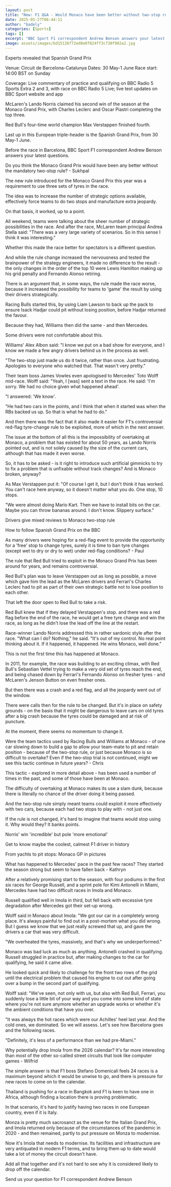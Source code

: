 ```yaml
---
layout: post
title: "New: F1 Q&A - Would Monaco have been better without two-stop rule?"
date: 2025-05-27T06:44:11
author: "badely"
categories: [Sports]
tags: []
excerpt: "BBC Sport F1 correspondent Andrew Benson answers your latest questions following the Monaco Grand Prix."
image: assets/images/bd15126f72ed8e0f824ff3c730f902a2.jpg
---
```


Experts revealed that Spanish Grand Prix

Venue: Circuit de Barcelona-Catalunya Dates: 30 May-1 June Race start: 14:00 BST on Sunday

Coverage: Live commentary of practice and qualifying on BBC Radio 5 Sports Extra 2 and 3, with race on BBC Radio 5 Live; live text updates on BBC Sport website and app

McLaren's Lando Norris claimed his second win of the season at the Monaco Grand Prix, with Charles Leclerc and Oscar Piastri completing the top three. 

Red Bull's four-time world champion Max Verstappen finished fourth.

Last up in this European triple-header is the Spanish Grand Prix, from 30 May-1 June.

Before the race in Barcelona, BBC Sport F1 correspondent Andrew Benson answers your latest questions.

Do you think the Monaco Grand Prix would have been any better without the mandatory two-stop rule? - Sukhpal

The new rule introduced for the Monaco Grand Prix this year was a requirement to use three sets of tyres in the race.

The idea was to increase the number of strategic options available, effectively force teams to do two stops and manufacture extra jeopardy.

On that basis, it worked, up to a point.

All weekend, teams were talking about the sheer number of strategic possibilities in the race. And after the race, McLaren team principal Andrea Stella said: "There was a very large variety of scenarios. So in this sense I think it was interesting."

Whether this made the race better for spectators is a different question.

And while the rule change increased the nervousness and tested the brainpower of the strategy engineers, it made no difference to the result - the only changes in the order of the top 10 were Lewis Hamilton making up his grid penalty and Fernando Alonso retiring.

There is an argument that, in some ways, the rule made the race worse, because it increased the possibility for teams to 'game' the result by using their drivers strategically.

Racing Bulls started this, by using Liam Lawson to back up the pack to ensure Isack Hadjar could pit without losing position, before Hadjar returned the favour.

Because they had, Williams then did the same - and then Mercedes.

Some drivers were not comfortable about this. 

Williams' Alex Albon said: "I know we put on a bad show for everyone, and I know we made a few angry drivers behind us in the process as well.

"The two-stop just made us do it twice, rather than once. Just frustrating. Apologies to everyone who watched that. That wasn't very pretty."

Their team boss James Vowles even apologised to Mercedes' Toto Wolff mid-race. Wolff said: "Yeah, I [was] sent a text in the race. He said: 'I'm sorry. We had no choice given what happened ahead'.

"I answered: 'We know'.

"He had two cars in the points, and I think that when it started was when the RBs backed us up. So that is what he had to do."

And then there was the fact that it also made it easier for F1's controversial red-flag tyre-change rule to be exploited, more of which in the next answer.

The issue at the bottom of all this is the impossibility of overtaking at Monaco, a problem that has existed for about 50 years, as Lando Norris pointed out, and is not solely caused by the size of the current cars, although that has made it even worse.

So, it has to be asked - is it right to introduce such artificial gimmicks to try to fix a problem that is unfixable without track changes? And is Monaco broken, anyway?

As Max Verstappen put it: "Of course I get it, but I don't think it has worked. You can't race here anyway, so it doesn't matter what you do. One stop, 10 stops.

"We were almost doing Mario Kart. Then we have to install bits on the car. Maybe you can throw bananas around. I don't know. Slippery surface."

Drivers give mixed reviews to Monaco two-stop rule

How to follow Spanish Grand Prix on the BBC

As many drivers were hoping for a red-flag event to provide the opportunity for a 'free' stop to change tyres, surely it is time to ban tyre changes (except wet to dry or dry to wet) under red-flag conditions? - Paul

The rule that Red Bull tried to exploit in the Monaco Grand Prix has been around for years, and remains controversial.

Red Bull's plan was to leave Verstappen out as long as possible, a move which gave him the lead as the McLaren drivers and Ferrari's Charles Leclerc had to pit as part of their own strategic battle not to lose position to each other.

That left the door open to Red Bull to take a risk. 

Red Bull knew that if they delayed Verstappen's stop. and there was a red flag before the end of the race, he would get a free tyre change and win the race, as long as he didn't lose the lead off the line at the restart.

Race-winner Lando Norris addressed this in rather sardonic style after the race. "What can I do? Nothing," he said. "It's out of my control. No real point thinking about it. If it happened, it happened. He wins Monaco, well done."

This is not the first time this has happened at Monaco. 

In 2011, for example, the race was building to an exciting climax, with Red Bull's Sebastian Vettel trying to make a very old set of tyres reach the end, and being chased down by Ferrari's Fernando Alonso on fresher tyres - and McLaren's Jenson Button on even fresher ones.

But then there was a crash and a red flag, and all the jeopardy went out of the window.

There were calls then for the rule to be changed. But it's in place on safety grounds - on the basis that it might be dangerous to leave cars on old tyres after a big crash because the tyres could be damaged and at risk of puncture.

At the moment, there seems no momentum to change it.

Were the team tactics used by Racing Bulls and Williams at Monaco - of one car slowing down to build a gap to allow your team-mate to pit and retain position - because of the two-stop rule, or just because Monaco is so difficult to overtake? Even if the two-stop trial is not continued, might we see this tactic continue in future years? - Chris

This tactic - explored in more detail above - has been used a number of times in the past, and some of those have been at Monaco.

The difficulty of overtaking at Monaco makes its use a slam dunk, because there is literally no chance of the driver doing it being passed.

And the two-stop rule simply meant teams could exploit it more effectively with two cars, because each had two stops to play with - not just one.

If the rule is not changed, it's hard to imagine that teams would stop using it. Why would they? It banks points.

Norris' win 'incredible' but pole 'more emotional'

Get to know maybe the coolest, calmest F1 driver in history

From yachts to pit stops: Monaco GP in pictures

What has happened to Mercedes' pace in the past few races? They started the season strong but seem to have fallen back - Kathryn

After a relatively promising start to the season, with four podiums in the first six races for George Russell, and a sprint pole for Kimi Antonelli in Miami, Mercedes have had two difficult races in Imola and Monaco.

Russell qualified well in Imola in third, but fell back with excessive tyre degradation after Mercedes got their set-up wrong.

Wolff said in Monaco about Imola: "We got our car in a completely wrong place. It's always painful to find out in a post-mortem what you did wrong. But I guess we know that we just really screwed that up, and gave the drivers a car that was very difficult. 

"We overheated the tyres, massively, and that's why we underperformed."

Monaco was bad luck as much as anything. Antonelli crashed in qualifying. Russell struggled in practice but, after making changes to the car for qualifying, he said it came alive.

He looked quick and likely to challenge for the front two rows of the grid until the electrical problem that caused his engine to cut out after going over a bump in the second part of qualifying.

Wolff said: "We've seen, not only with us, but also with Red Bull, Ferrari, you suddenly lose a little bit of your way and you come into some kind of state where you're not sure anymore whether an upgrade works or whether it's the ambient conditions that have you over.

"It was always the hot races which were our Achilles' heel last year. And the cold ones, we dominated. So we will assess. Let's see how Barcelona goes and the following races.

"Definitely, it's less of a performance than we had pre-Miami."

Why potentially drop Imola from the 2026 calendar? It's far more interesting than most of the other so-called street circuits that look like computer games - Wilfrid

The simple answer is that F1 boss Stefano Domenicali feels 24 races is a maximum beyond which it would be unwise to go, and there is pressure for new races to come on to the calendar.

Thailand is pushing for a race in Bangkok and F1 is keen to have one in Africa, although finding a location there is proving problematic.

In that scenario, it's hard to justify having two races in one European country, even if it is Italy.

Monza is pretty much sacrosanct as the venue for the Italian Grand Prix, and Imola returned only because of the circumstances of the pandemic in 2020 - and then remained, partly to put pressure on Monza to modernise.

Now it's Imola that needs to modernise. Its facilities and infrastructure are very antiquated in modern F1 terms, and to bring them up to date would take a lot of money the circuit doesn't have.

Add all that together and it's not hard to see why it is considered likely to drop off the calendar.

Send us your question for F1 correspondent Andrew Benson

